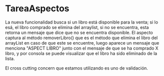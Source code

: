 # TareaAspectos

La nueva funcionalidad busca si un libro está disponible para la venta; si lo esá, el libro comprado se elimina del arraylist, 
si no se encuentra, esta retorna un mensaje que dice que no se encuentra disponible.
El aspecto captura al método removerLibro() que es el método que elimina el libro del arrayList en caso de que este se encuentre, luego aparece un mensaje que menciona "ASPECT LIBRO" junto con el mensaje de que se ha comprado X libro, y por consola se puede visualizar que el libro ha sido eliminado de la lista.

El cross cutting concern que estamos utilizando es uno de validación.
 

